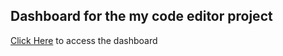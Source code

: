 ## Dashboard for the my code editor project
[Click Here](https://navnish09.github.io/editor-admin/) to access the dashboard
